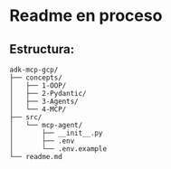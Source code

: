 # Readme en proceso

## Estructura:
```
adk-mcp-gcp/
├── concepts/
│   ├── 1-OOP/
│   ├── 2-Pydantic/
│   ├── 3-Agents/
│   └── 4-MCP/
├── src/
│   └── mcp-agent/
│       ├── __init__.py
│       ├── .env
│       └── .env.example
└── readme.md
```